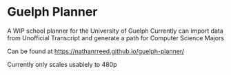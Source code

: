 # Guelph Planner

A WIP school planner for the University of Guelph
Currently can import data from Unofficial Transcript and generate a path for Computer Science Majors

Can be found at https://nathanrreed.github.io/guelph-planner/



Currently only scales usablely to 480p